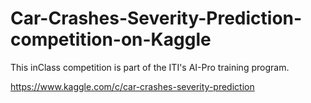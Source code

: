 # Car-Crashes-Severity-Prediction-competition-on-Kaggle
This inClass competition is part of the ITI's AI-Pro training program.

https://www.kaggle.com/c/car-crashes-severity-prediction

